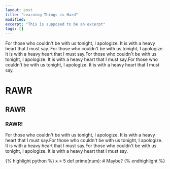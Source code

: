 ```yaml
---
layout: post
title: "Learning Things is Hard"
modified:
excerpt: "This is supposed to be an excerpt"
tags: []
---
```



For those who couldn't be with us tonight, I apologize. It is with a heavy heart that I must say. For those who couldn't be with us tonight, I apologize. It is with a heavy heart that I must say.For those who couldn't be with us tonight, I apologize. It is with a heavy heart that I must say.For those who couldn't be with us tonight, I apologize. It is with a heavy heart that I must say.

# RAWR

## RAWR

### RAWR!

For those who couldn't be with us tonight, I apologize. It is with a heavy heart that I must say.For those who couldn't be with us tonight, I apologize. It is with a heavy heart that I must say.For those who couldn't be with us tonight, I apologize. It is with a heavy heart that I must say.

{% highlight python %}
x = 5
def prime(num):
    # Maybe?
{% endhighlight %}
